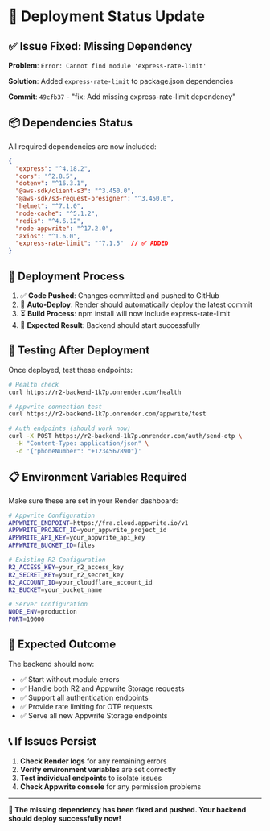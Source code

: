 # 🚀 Deployment Status Update

## ✅ **Issue Fixed: Missing Dependency**

**Problem**: `Error: Cannot find module 'express-rate-limit'`

**Solution**: Added `express-rate-limit` to package.json dependencies

**Commit**: `49cfb37` - "fix: Add missing express-rate-limit dependency"

## 📦 **Dependencies Status**

All required dependencies are now included:

```json
{
  "express": "^4.18.2",
  "cors": "^2.8.5", 
  "dotenv": "^16.3.1",
  "@aws-sdk/client-s3": "^3.450.0",
  "@aws-sdk/s3-request-presigner": "^3.450.0",
  "helmet": "^7.1.0",
  "node-cache": "^5.1.2",
  "redis": "^4.6.12",
  "node-appwrite": "^17.2.0",
  "axios": "^1.6.0",
  "express-rate-limit": "^7.1.5"  // ✅ ADDED
}
```

## 🔄 **Deployment Process**

1. ✅ **Code Pushed**: Changes committed and pushed to GitHub
2. 🔄 **Auto-Deploy**: Render should automatically deploy the latest commit
3. ⏳ **Build Process**: npm install will now include express-rate-limit
4. 🎯 **Expected Result**: Backend should start successfully

## 🧪 **Testing After Deployment**

Once deployed, test these endpoints:

```bash
# Health check
curl https://r2-backend-1k7p.onrender.com/health

# Appwrite connection test
curl https://r2-backend-1k7p.onrender.com/appwrite/test

# Auth endpoints (should work now)
curl -X POST https://r2-backend-1k7p.onrender.com/auth/send-otp \
  -H "Content-Type: application/json" \
  -d '{"phoneNumber": "+1234567890"}'
```

## 📋 **Environment Variables Required**

Make sure these are set in your Render dashboard:

```bash
# Appwrite Configuration
APPWRITE_ENDPOINT=https://fra.cloud.appwrite.io/v1
APPWRITE_PROJECT_ID=your_appwrite_project_id
APPWRITE_API_KEY=your_appwrite_api_key
APPWRITE_BUCKET_ID=files

# Existing R2 Configuration
R2_ACCESS_KEY=your_r2_access_key
R2_SECRET_KEY=your_r2_secret_key
R2_ACCOUNT_ID=your_cloudflare_account_id
R2_BUCKET=your_bucket_name

# Server Configuration
NODE_ENV=production
PORT=10000
```

## 🎉 **Expected Outcome**

The backend should now:
- ✅ Start without module errors
- ✅ Handle both R2 and Appwrite Storage requests
- ✅ Support all authentication endpoints
- ✅ Provide rate limiting for OTP requests
- ✅ Serve all new Appwrite Storage endpoints

## 📞 **If Issues Persist**

1. **Check Render logs** for any remaining errors
2. **Verify environment variables** are set correctly
3. **Test individual endpoints** to isolate issues
4. **Check Appwrite console** for any permission problems

---

**🎯 The missing dependency has been fixed and pushed. Your backend should deploy successfully now!**
